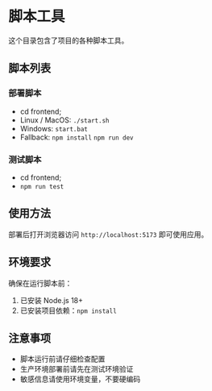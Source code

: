 # 脚本工具

这个目录包含了项目的各种脚本工具。

## 脚本列表

### 部署脚本
- cd frontend;
- Linux / MacOS: `./start.sh`
- Windows: `start.bat`
- Fallback: `npm install` `npm run dev`

### 测试脚本
- cd frontend;
- `npm run test`

## 使用方法
部署后打开浏览器访问 `http://localhost:5173` 即可使用应用。

## 环境要求

确保在运行脚本前：

1. 已安装 Node.js 18+
2. 已安装项目依赖：`npm install`

## 注意事项

- 脚本运行前请仔细检查配置
- 生产环境部署前请先在测试环境验证
- 敏感信息请使用环境变量，不要硬编码
